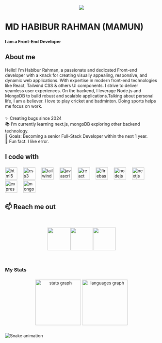 <div align="center">
  <img  src="https://i.ibb.co.com/8X0yPjr/White-Minimalist-Corporate-Personal-Profile-Linked-In-Banner.png"  />
</div>

###

<h1 align="left">MD HABIBUR RAHMAN (MAMUN)</h1>

###

<h4 align="left">I am a Front-End Developer</h4>

###

<h2 align="left">About me</h2>

###

<p align="left">Hello! I'm Habibur Rahman, a passionate and dedicated Front-end developer with a knack for creating visually appealing, responsive, and dynamic web applications. With expertise in modern front-end technologies like React, Tailwind CSS & others UI components. I strive to deliver seamless user experiences. On the backend, I leverage Node.js and MongoDB to build robust and scalable applications.Talking about personal life, I am a believer. I love to play cricket and badminton. Doing sports helps me focus on work.</p>

###

<p align="left">✨ Creating bugs since 2024<br>📚 I'm currently learning  next.js, mongoDB exploring other backend technology.<br>🎯 Goals:  Becoming a senior Full-Stack Developer within the next 1 year.<br>🎲 Fun fact: I like error.</p>

###

<h2 align="left">I code with</h2>

###

<div align="left">
  <img src="https://skillicons.dev/icons?i=html" height="40" alt="html5 logo"  />
  <img width="12" />
  <img src="https://skillicons.dev/icons?i=css" height="40" alt="css3 logo"  />
  <img width="12" />
  <img src="https://skillicons.dev/icons?i=tailwind" height="40" alt="tailwindcss logo"  />
  <img width="12" />
  <img src="https://skillicons.dev/icons?i=js" height="40" alt="javascript logo"  />
  <img width="12" />
  <img src="https://cdn.jsdelivr.net/gh/devicons/devicon/icons/react/react-original-wordmark.svg" height="40" alt="react logo"  />
  <img width="12" />
  <img src="https://cdn.jsdelivr.net/gh/devicons/devicon/icons/firebase/firebase-plain-wordmark.svg" height="40" alt="firebase logo"  />
  <img width="12" />
  <img src="https://cdn.jsdelivr.net/gh/devicons/devicon/icons/nodejs/nodejs-original-wordmark.svg" height="40" alt="nodejs logo"  />
  <img width="12" />
  <img src="https://skillicons.dev/icons?i=nextjs" height="40" alt="nextjs logo"  />
  <img width="12" />
  <img src="https://skillicons.dev/icons?i=express" height="40" alt="express logo"  />
  <img width="12" />
  <img src="https://cdn.jsdelivr.net/gh/devicons/devicon/icons/mongodb/mongodb-plain-wordmark.svg" height="40" alt="mongodb logo"  />
</div>

###

## :mailbox: Reach me out

<br />

[<p align="center"><img height="75" src='https://i.ibb.co.com/d46WvccQ/Linkedin.png'>](https://www.facebook.com/habibur5231)[<img height="75" src="https://github.com/mir-hussain/mir-hussain/blob/main/images/icons/Facebook.png">](https://www.facebook.com/habibur5231)[<img height="75" src="https://github.com/mir-hussain/mir-hussain/blob/main/images/icons/Twitter.png"> </p>](https://x.com/MdHabibur241685)

<br />

###

<h3 align="left">My Stats</h3>

###

<div align="center">
  <img src="https://github-readme-stats.vercel.app/api?username=habibur5313&hide_title=false&hide_rank=false&show_icons=true&include_all_commits=true&count_private=true&disable_animations=false&theme=dracula&locale=en&hide_border=false&order=1" height="150" alt="stats graph"  />
  <img src="https://github-readme-stats.vercel.app/api/top-langs?username=habibur5313&locale=en&hide_title=false&layout=compact&card_width=320&langs_count=5&theme=dracula&hide_border=false&order=2" height="150" alt="languages graph"  />
</div>

###

<img src="https://raw.githubusercontent.com/habibur5313/habibur5313/output/snake.svg" alt="Snake animation" />

###

